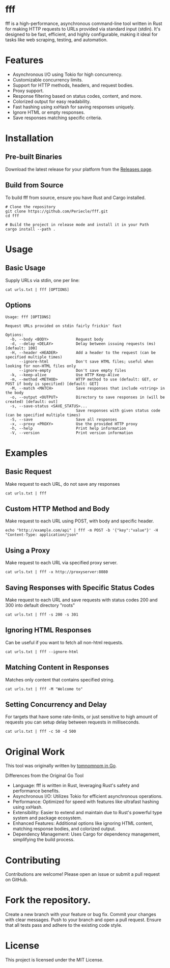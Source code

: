 # fff

fff is a high-performance, asynchronous command-line tool written in Rust for making HTTP requests to URLs provided via standard input (stdin). It's designed to be fast, efficient, and highly configurable, making it ideal for tasks like web scraping, testing, and automation.


# Features
- Asynchronous I/O using Tokio for high concurrency.
- Customizable concurrency limits.
- Support for HTTP methods, headers, and request bodies.
- Proxy support.
- Response filtering based on status codes, content, and more.
- Colorized output for easy readability.
- Fast hashing using xxHash for saving responses uniquely.
- Ignore HTML or empty responses.
- Save responses matching specific criteria.

# Installation 

## Pre-built Binaries
Download the latest release for your platform from the [Releases page](https://github.com/Periecle/fff/releases).

## Build from Source
To build fff from source, ensure you have Rust and Cargo installed.


```shell
# Clone the repository
git clone https://github.com/Periecle/fff.git
cd fff

# Build the project in release mode and install it in your Path
cargo install --path .
``` 

# Usage

## Basic Usage
Supply URLs via stdin, one per line:

```shell
cat urls.txt | fff [OPTIONS]
```

## Options

```shell
Usage: fff [OPTIONS]

Request URLs provided on stdin fairly frickin' fast

Options:
  -b, --body <BODY>            Request body
  -d, --delay <DELAY>          Delay between issuing requests (ms) [default: 100]
  -H, --header <HEADER>        Add a header to the request (can be specified multiple times)
      --ignore-html            Don't save HTML files; useful when looking for non-HTML files only
      --ignore-empty           Don't save empty files
  -k, --keep-alive             Use HTTP Keep-Alive
  -m, --method <METHOD>        HTTP method to use (default: GET, or POST if body is specified) [default: GET]
  -M, --match <MATCH>          Save responses that include <string> in the body
  -o, --output <OUTPUT>        Directory to save responses in (will be created) [default: out]
  -s, --save-status <SAVE_STATUS>...
                               Save responses with given status code (can be specified multiple times)
  -S, --save                   Save all responses
  -x, --proxy <PROXY>          Use the provided HTTP proxy
  -h, --help                   Print help information
  -V, --version                Print version information
```

# Examples

## Basic Request

Make request to each URL, do not save any responses
```shell
cat urls.txt | fff
```

## Custom HTTP Method and Body

Make request to each URL using POST, with body and specific header. 
```shell
echo "http://example.com/api" | fff -m POST -b '{"key":"value"}' -H "Content-Type: application/json"
```

## Using a Proxy

Make request to each URL via specified proxy server.
```shell
cat urls.txt | fff -x http://proxyserver:8080
```

## Saving Responses with Specific Status Codes

Make request to each URL and save requests with status codes 200 and 300 into default directory "roots"
```shell
cat urls.txt | fff -s 200 -s 301
```

## Ignoring HTML Responses
Can be useful if you want to fetch all non-html requests.
```shell
cat urls.txt | fff --ignore-html
```

## Matching Content in Responses
Matches only content that contains specified string.

```shell
cat urls.txt | fff -M "Welcome to"
```

## Setting Concurrency and Delay

For targets that have some rate-limits, or just sensitive to high amount of requests you can setup delay between requests in milliseconds.
```shell
cat urls.txt | fff -c 50 -d 500
```

# Original Work
This tool was originally written by [tomnomnom in Go](https://github.com/tomnomnom/fff). 

Differences from the Original Go Tool
- Language: fff is written in Rust, leveraging Rust's safety and performance benefits.
- Asynchronous I/O: Utilizes Tokio for efficient asynchronous operations.
- Performance: Optimized for speed with features like ultrafast hashing using xxHash.
- Extensibility: Easier to extend and maintain due to Rust's powerful type system and package ecosystem.
- Enhanced Features: Additional options like ignoring HTML content, matching response bodies, and colorized output.
- Dependency Management: Uses Cargo for dependency management, simplifying the build process.

# Contributing
Contributions are welcome! Please open an issue or submit a pull request on GitHub.

# Fork the repository.
Create a new branch with your feature or bug fix.
Commit your changes with clear messages.
Push to your branch and open a pull request.
Ensure that all tests pass and adhere to the existing code style.

# License
This project is licensed under the MIT License.

